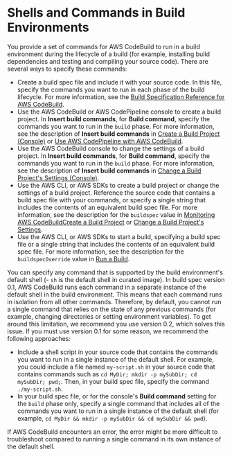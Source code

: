 # Shells and Commands in Build Environments<a name="build-env-ref-cmd"></a>

You provide a set of commands for AWS CodeBuild to run in a build environment during the lifecycle of a build \(for example, installing build dependencies and testing and compiling your source code\)\. There are several ways to specify these commands:
+ Create a build spec file and include it with your source code\. In this file, specify the commands you want to run in each phase of the build lifecycle\. For more information, see the [Build Specification Reference for AWS CodeBuild](build-spec-ref.md)\.
+ Use the AWS CodeBuild or AWS CodePipeline console to create a build project\. In **Insert build commands**, for **Build command**, specify the commands you want to run in the `build` phase\. For more information, see the description of **Insert build commands** in [Create a Build Project \(Console\)](create-project.md#create-project-console) or [Use AWS CodePipeline with AWS CodeBuild](how-to-create-pipeline.md)\.
+ Use the AWS CodeBuild console to change the settings of a build project\. In **Insert build commands**, for **Build command**, specify the commands you want to run in the `build` phase\. For more information, see the description of **Insert build commands** in [Change a Build Project's Settings \(Console\)](change-project.md#change-project-console)\.
+ Use the AWS CLI, or AWS SDKs to create a build project or change the settings of a build project\. Reference the source code that contains a build spec file with your commands, or specify a single string that includes the contents of an equivalent build spec file\. For more information, see the description for the `buildspec` value in [Monitoring AWS CodeBuildCreate a Build Project](create-project.md) or [Change a Build Project's Settings](change-project.md)\.
+ Use the AWS CLI, or AWS SDKs to start a build, specifying a build spec file or a single string that includes the contents of an equivalent build spec file\. For more information, see the description for the `buildspecOverride` value in [Run a Build](run-build.md)\.

You can specify any command that is supported by the build environment's default shell \(\- `sh` is the default shell in curated image\)\. In build spec version 0\.1, AWS CodeBuild runs each command in a separate instance of the default shell in the build environment\. This means that each command runs in isolation from all other commands\. Therefore, by default, you cannot run a single command that relies on the state of any previous commands \(for example, changing directories or setting environment variables\)\. To get around this limitation, we recommend you use version 0\.2, which solves this issue\. If you must use version 0\.1 for some reason, we recommend the following approaches:
+ Include a shell script in your source code that contains the commands you want to run in a single instance of the default shell\. For example, you could include a file named `my-script.sh` in your source code that contains commands such as `cd MyDir; mkdir -p mySubDir; cd mySubDir; pwd;`\. Then, in your build spec file, specify the command `./my-script.sh`\. 
+ In your build spec file, or for the console's **Build command** setting for the `build` phase only, specify a single command that includes all of the commands you want to run in a single instance of the default shell \(for example, `cd MyDir && mkdir -p mySubDir && cd mySubDir && pwd`\)\. 

If AWS CodeBuild encounters an error, the error might be more difficult to troubleshoot compared to running a single command in its own instance of the default shell\.
